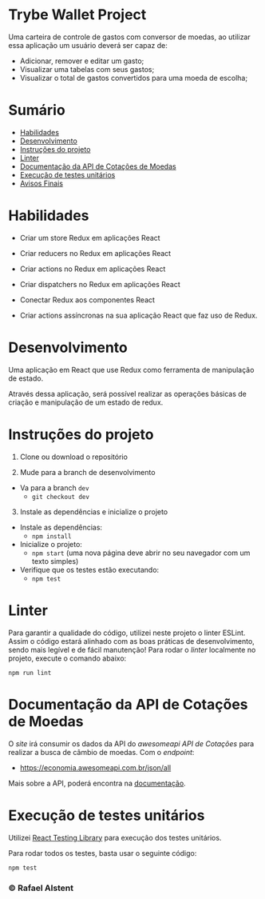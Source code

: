 # Trybe Wallet Project

  Uma carteira de controle de gastos com conversor de moedas, ao utilizar essa aplicação um usuário deverá ser capaz de:
  - Adicionar, remover e editar um gasto;
  - Visualizar uma tabelas com seus gastos;
  - Visualizar o total de gastos convertidos para uma moeda de escolha;

# Sumário

- [Habilidades](#habilidades)
- [Desenvolvimento](#desenvolvimento)
- [Instruções do projeto](#instruções-do-projeto)
- [Linter](#linter)
- [Documentação da API de Cotações de Moedas](#documentação-da-api-de-cotações-de-moedas)
- [Execução de testes unitários](#execução-de-testes-unitários)
- [Avisos Finais](#avisos-finais)

# Habilidades

  * Criar um store Redux em aplicações React

  * Criar reducers no Redux em aplicações React

  * Criar actions no Redux em aplicações React

  * Criar dispatchers no Redux em aplicações React

  * Conectar Redux aos componentes React

  * Criar actions assíncronas na sua aplicação React que faz uso de Redux.

# Desenvolvimento

Uma aplicação em React que use Redux como ferramenta de manipulação de estado.

Através dessa aplicação, será possível realizar as operações básicas de criação e manipulação de um estado de redux.

# Instruções do projeto

1. Clone ou download o repositório

2. Mude para a branch de desenvolvimento
  * Va para a branch `dev`
    * `git checkout dev`
3. Instale as dependências e inicialize o projeto
  * Instale as dependências:
    * `npm install`
  * Inicialize o projeto:
    * `npm start` (uma nova página deve abrir no seu navegador com um texto simples)
  * Verifique que os testes estão executando:
    * `npm test`

# Linter

Para garantir a qualidade do código, utilizei neste projeto o linter ESLint. Assim o código estará alinhado com as boas práticas de desenvolvimento, sendo mais legível e de fácil manutenção! Para rodar o *linter* localmente no projeto, execute o comando abaixo: 

`npm run lint`


# Documentação da API de Cotações de Moedas

O _site_ irá consumir os dados da API do _awesomeapi API de Cotações_ para realizar a busca de câmbio de moedas. Com o _endpoint_:

- https://economia.awesomeapi.com.br/json/all

Mais sobre a API, poderá encontra na [documentação](https://docs.awesomeapi.com.br/api-de-moedas).

# Execução de testes unitários

Utilizei [React Testing Library](https://testing-library.com/docs/react-testing-library/intro) para execução dos testes unitários.

Para rodar todos os testes, basta usar o seguinte código:

```bash
npm test
```

### © Rafael Alstent
